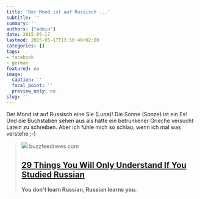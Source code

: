 ```yaml
---
title: 'Der Mond ist auf Russisch ...'
subtitle: ''
summary: ''
authors: ["admin"]
date: 2015-05-17
lastmod: 2015-05-17T13:50:49+02:00
categories: []
tags:
- facebook
- german
featured: no
image:
  caption: ''
  focal_point: ''
  preview_only: no
slug: ''
---
```

Der Mond ist auf Russisch eine Sie (Luna)! Die Sonne (Sonze) ist ein Es! Und die Buchstaben sehen aus als hätte ein betrunkener Grieche versucht Latein zu schreiben. Aber ich fühle mich so schlau, wenn ich mal was verstehe ;-)
> [![](https://img.buzzfeed.com/buzzfeed-static/static/2015-05/15/18/campaign_images/webdr14/29-things-you-will-only-understand-if-you-studied-2-27276-1431730631-10_dblbig.jpg)](http://www.buzzfeed.com/susiearmitage/29-things-you-will-only-understand-if-you-studied-russian)
> buzzfeednews.com
> ## [29 Things You Will Only Understand If You Studied Russian](http://www.buzzfeed.com/susiearmitage/29-things-you-will-only-understand-if-you-studied-russian)
>
><b>You don't learn Russian, Russian learns you.</b>



